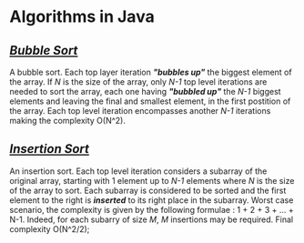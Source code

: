# Algorithms in Java

## [_Bubble Sort_](https://github.com/natandaniel/algorithms_in_java/tree/master/algorithms_in_java/src/sort/bubble)

A bubble sort. Each top layer iteration **_"bubbles up"_** the biggest element of the array. If _N_ is the size of the array, only _N-1_ top level iterations are needed to sort the array, each one having **_"bubbled up"_** the _N-1_ biggest elements and leaving the final and smallest element, in the first postition of the array. Each top level iteration encompasses another _N-1_ iterations making the complexity O(N^2).

## [_Insertion Sort_](https://github.com/natandaniel/algorithms_in_java/tree/master/algorithms_in_java/src/sort/insertion)

An insertion sort. Each top level iteration considers a subarray of the original array, starting with 1 element up to _N-1_ elements where _N_ is the size of the array to sort. Each subarray is considered to be sorted and the first element to the right is _**inserted**_ to its right place in the subarray. Worst case scenario,  the complexity is given by the following formulae : 1 + 2 + 3 + ... + N-1. Indeed, for each subarry of size _M_, _M_ insertions may be required. Final complexity O(N^2/2);
